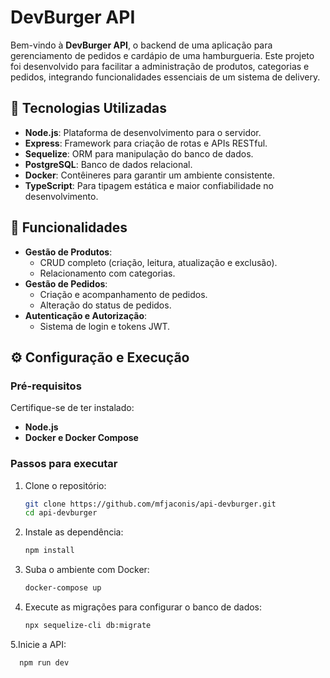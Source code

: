 # DevBurger API

Bem-vindo à **DevBurger API**, o backend de uma aplicação para gerenciamento de pedidos e cardápio de uma hamburgueria. Este projeto foi desenvolvido para facilitar a administração de produtos, categorias e pedidos, integrando funcionalidades essenciais de um sistema de delivery.

## 🚀 Tecnologias Utilizadas

- **Node.js**: Plataforma de desenvolvimento para o servidor.
- **Express**: Framework para criação de rotas e APIs RESTful.
- **Sequelize**: ORM para manipulação do banco de dados.
- **PostgreSQL**: Banco de dados relacional.
- **Docker**: Contêineres para garantir um ambiente consistente.
- **TypeScript**: Para tipagem estática e maior confiabilidade no desenvolvimento.



## 🌟 Funcionalidades

- **Gestão de Produtos**:
  - CRUD completo (criação, leitura, atualização e exclusão).
  - Relacionamento com categorias.
- **Gestão de Pedidos**:
  - Criação e acompanhamento de pedidos.
  - Alteração do status de pedidos.
- **Autenticação e Autorização**:
  - Sistema de login e tokens JWT.

## ⚙️ Configuração e Execução

### Pré-requisitos

Certifique-se de ter instalado:
- **Node.js**
- **Docker e Docker Compose**

### Passos para executar

1. Clone o repositório:
   ```bash
   git clone https://github.com/mfjaconis/api-devburger.git
   cd api-devburger
2. Instale as dependência:
   ```bash
   npm install
3. Suba o ambiente com Docker: 
   ```bash
   docker-compose up

4. Execute as migrações para configurar o banco de dados: 
   ```bash
   npx sequelize-cli db:migrate

5.Inicie a API:
 ```bash
   npm run dev
